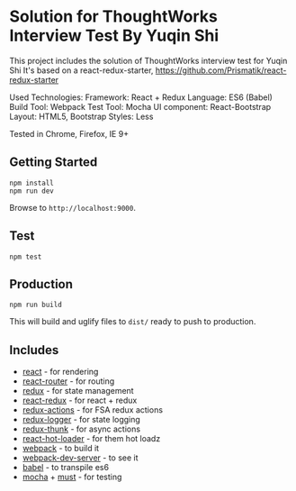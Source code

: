 # Solution for ThoughtWorks Interview Test By Yuqin Shi

This project includes the solution of ThoughtWorks interview test for Yuqin Shi
It's based on a react-redux-starter, https://github.com/Prismatik/react-redux-starter

Used Technologies:
Framework: React + Redux
Language: ES6 (Babel)
Build Tool: Webpack
Test Tool: Mocha
UI component: React-Bootstrap
Layout: HTML5, Bootstrap
Styles: Less

Tested in Chrome, Firefox, IE 9+

## Getting Started


```
npm install
npm run dev
```

Browse to `http://localhost:9000`.


## Test
```
npm test
```

## Production

```
npm run build
```

This will build and uglify files to `dist/` ready to push to production.

## Includes

* [react](https://github.com/facebook/react) - for rendering
* [react-router](https://github.com/reactjs/react-router) - for routing
* [redux](https://github.com/reactjs/redux) - for state management
* [react-redux](https://github.com/reactjs/react-redux) - for react + redux
* [redux-actions](https://github.com/acdlite/redux-actions) - for FSA redux actions
* [redux-logger](https://github.com/theaqua/redux-logger) - for state logging
* [redux-thunk](https://github.com/gaearon/redux-thunk) - for async actions
* [react-hot-loader](https://github.com/gaearon/react-hot-loader) - for them hot loadz
* [webpack](https://github.com/webpack/webpack) - to build it
* [webpack-dev-server](https://github.com/webpack/webpack-dev-server) - to see it
* [babel](https://github.com/babel/babel) - to transpile es6
* [mocha](https://github.com/mochajs/mocha) + [must](https://github.com/moll/js-must) - for testing
